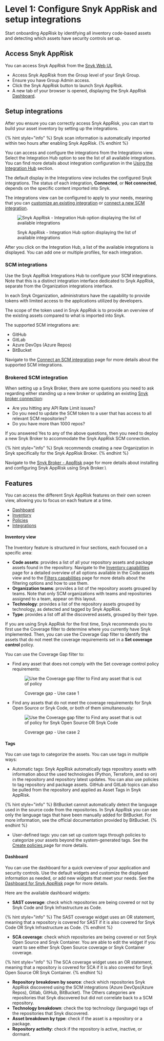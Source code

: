 # Level 1: Configure Snyk AppRisk and setup integrations

Start onboarding AppRisk by identifying all inventory code-based assets and detecting which assets have security controls set up.

## Access Snyk AppRisk

You can access Snyk AppRisk from the [Snyk Web UI.](../../../getting-started/snyk-web-ui.md)

* Access Snyk AppRisk from the Group level of your Snyk Group.
* Ensure you have Group Admin access.
* Click the Snyk AppRisk button to launch Snyk AppRisk.
* A new tab of your browser is opened, displaying the Snyk AppRisk [Dashboard](../dashboard-for-snyk-apprisk.md).

## Setup integrations <a href="#setup-integrations" id="setup-integrations"></a>

After you ensure you can correctly access Snyk AppRisk, you can start to build your asset inventory by setting up the integrations.

{% hint style="info" %}
Snyk scan information is automatically imported within two hours after enabling Snyk AppRisk.&#x20;
{% endhint %}

You can access and configure the integrations from the Integrations view. Select the Integration Hub option to see the list of all available integrations. You can find more details about integration configuration in the [Using the Integration Hub](../integrations-for-snyk-apprisk/#using-the-integration-hub) section.

The default display in the Integrations view includes the configured Snyk integrations. The status of each integration, **Connected**, or **Not connected**, depends on the specific content imported into Snyk.

The integrations view can be configured to apply to your needs, meaning that you can [customize an existing integration](../integrations-for-snyk-apprisk/customize-an-integration.md) or [connect a new SCM integration](../integrations-for-snyk-apprisk/connect-an-scm-integration.md).

<figure><img src="../../../.gitbook/assets/image (357).png" alt="Snyk AppRisk - Integration Hub option displaying the list of available integrations"><figcaption><p>Snyk AppRisk - Integration Hub option displaying the list of available integrations</p></figcaption></figure>

After you click on the Integration Hub, a list of the available integrations is displayed. You can add one or multiple profiles, for each integration.&#x20;

### SCM integrations

Use the Snyk AppRisk Integrations Hub to configure your SCM integrations. Note that this is a distinct integration interface dedicated to Snyk AppRisk, separate from the Organization integrations interface.

In each Snyk Organization, administrators have the capability to provide tokens with limited access to the applications utilized by developers.

The scope of the token used in Snyk AppRisk is to provide an overview of the existing assets compared to what is imported into Snyk.

The supported SCM integrations are:

* GitHub
* GitLab
* Azure DevOps (Azure Repos)
* BitBucket

Navigate to the [Connect an SCM integration](../integrations-for-snyk-apprisk/connect-an-scm-integration.md) page for more details about the supported SCM integrations.

### Brokered SCM integration <a href="#brokered-scm-integration" id="brokered-scm-integration"></a>

When setting up a Snyk Broker, there are some questions you need to ask regarding either standing up a new broker or updating an existing [Snyk broker connection](https://docs.snyk.io/enterprise-setup/snyk-broker):

* Are you hitting any API Rate Limit issues?
* Do you need to update the SCM token to a user that has access to all relevant SCM repositories?
* Do you have more than 1000 repos?

If you answered Yes to any of the above questions, then you need to deploy a new Snyk Broker to accommodate the Snyk AppRisk SCM connection.&#x20;

{% hint style="info" %}
Snyk recommends creating a new Organization in Snyk specifically for the Snyk AppRisk Broker.
{% endhint %}

Navigate to the [Snyk Broker - AppRisk](../../../enterprise-configuration/snyk-broker/snyk-broker-apprisk.md) page for more details about installing and configuring Snyk AppRisk using Snyk Broker.\


## Features

You can access the different Snyk AppRisk features on their own screen view, allowing you to focus on each feature at a time.

* [Dashboard](../dashboard-for-snyk-apprisk.md)
* [Inventory](../inventory-for-snyk-apprisk/)
* [Policies](../policies-for-snyk-apprisk/)
* [Integrations](../integrations-for-snyk-apprisk/)

#### Inventory view

The Inventory feature is structured in four sections, each focused on a specific area:

* **Code assets**: provides a list of all your repository assets and package assets found in the repository. Navigate to the [Inventory capabilities](../inventory-for-snyk-apprisk/inventory-capabilities.md) page for a detailed overview of all options available in the Code assets view and to the [Filters capabilities](../inventory-for-snyk-apprisk/search-and-filter-capabilities.md#filters-capabilities) page for more details about the filtering options and how to use them.
* **Organization teams**: provides a list of the repository assets grouped by teams. Note that only SCM organizations with teams and repositories assigned to a team, appear on this layout.
* **Technology**: provides a list of the repository assets grouped by technology, as detected and tagged by Snyk AppRisk.
* **Type**: provides a list off all the discovered assets, grouped by their type.

If you are using Snyk AppRisk for the first time, Snyk recommends you to first use the Coverage filter to determine where you currently have Snyk implemented. Then, you can use the Coverage Gap filter to identify the assets that do not meet the coverage requirements set in a **Set coverage control** policy.

You can use the Coverage Gap filter to:

*   &#x20;Find any asset that does not comply with the Set coverage control policy requirements:&#x20;

    <figure><img src="../../../.gitbook/assets/image (1).png" alt="Use the Coverage gap filter to Find any asset that is out of policy"><figcaption><p>Coverage gap - Use case 1</p></figcaption></figure>
*   Find any assets that do not meet the coverage requirements for Snyk Open Source or Snyk Code, or both of them simultaneously:&#x20;

    <figure><img src="../../../.gitbook/assets/image (1) (10).png" alt="Use the Coverage gap filter to Find any asset that is out of policy for Snyk Open Source OR Snyk Code"><figcaption><p>Coverage gap - Use case 2</p></figcaption></figure>

#### Tags <a href="#hardbreak-tags" id="hardbreak-tags"></a>

You can use tags to categorize the assets. You can use tags in multiple ways:

* Automatic tags: Snyk AppRisk automatically tags repository assets with information about the used technologies (Python, Terraform, and so on) in the repository and repository latest updates. You can also use policies to tag repository and package assets. GitHub and GitLab topics can also be pulled from the repository and applied as Asset Tags in Snyk AppRisk.

{% hint style="info" %}
BitBucket cannot automatically detect the language used in the source code from the repositories. In Snyk AppRisk you can see only the language tags that have been manually added for BitBucket. For more information, see the official documentation provided by BitBucket.
{% endhint %}

* User-defined tags: you can set up custom tags through policies to categorize your assets beyond the system-generated tags. See the [Create policies ](../policies-for-snyk-apprisk/create-policies.md)page for more details.&#x20;

#### Dashboard

You can use the dashboard for a quick overview of your application and security controls. Use the default widgets and customize the displayed information as needed, or add new widgets that meet your needs. See the [Dashboard for Snyk AppRisk](../dashboard-for-snyk-apprisk.md) page for more details.

Here are the available dashboard widgets:

* **SAST coverage**: check which repositories are being covered or not by Snyk Code and Snyk Infrastructure as Code.&#x20;

{% hint style="info" %}
The SAST coverage widget uses an OR statement, meaning that a repository is covered for SAST if it is also covered for Snyk Code OR Snyk Infrastructure as Code.
{% endhint %}

* **SCA coverage**: check which repositories are being covered or not Snyk Open Source and Snyk Container. You are able to edit the widget if you want to see either Snyk Open Source coverage or Snyk Container coverage.&#x20;

{% hint style="info" %}
The SCA coverage widget uses an OR statement, meaning that a repository is covered for SCA if it is also covered for Snyk Open Source OR Snyk Container.
{% endhint %}

* **Repository breakdown by source**: check which repositories Snyk AppRisk discovered using the SCM integrations (Azure DevOps(Azure Repos), Gitlab, GitHub, BitBucket). The Others categories are repositories that Snyk discovered but did not correlate back to a SCM repository.
* **Technology breakdown**: check the top technology (language) tags of the repositories that Snyk discovered.
* **Asset breakdown by type**: check if the asset is a repository or a package.
* **Repository activity**: check if the repository is active, inactive, or dormant.



